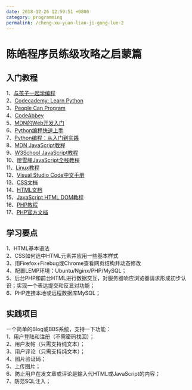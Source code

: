 ```yaml
---
date: 2018-12-26 12:59:51 +0800
category: programming
permalink: /cheng-xu-yuan-lian-ji-gong-lue-2
---
```


# 陈皓程序员练级攻略之启蒙篇

## 入门教程

1、[与孩子一起学编程](https://book.douban.com/subject/5338024/)  
2、[Codecademy: Learn Python](https://www.codecademy.com/)  
3、[People Can Program](https://www.peoplecanprogram.com/)  
4、[CodeAbbey](http://www.codeabbey.com/index/task_list)  
5、[MDN的Web开发入门](https://developer.mozilla.org/zh-CN/docs/Learn/Getting_started_with_the_web)  
6、[Python编程快速上手](https://book.douban.com/subject/26836700/)  
7、[Python编程：从入门到实践](https://book.douban.com/subject/26829016/)  
8、[MDN JavaScript教程](https://developer.mozilla.org/zh-CN/docs/Web/JavaScript)  
9、[W3School JavaScript教程](http://www.w3school.com.cn/js/)  
10、[廖雪峰JavaScript全栈教程](https://www.liaoxuefeng.com/wiki/001434446689867b27157e896e74d51a89c25cc8b43bdb3000)  
11、[Linux教程](https://www.w3cschool.cn/linux/)  
12、[Visual Studio Code中文手册](https://jeasonstudio.gitbooks.io/vscode-cn-doc/content/)  
13、[CSS文档](https://developer.mozilla.org/zh-CN/docs/Web/CSS)  
14、[HTML文档](https://developer.mozilla.org/zh-CN/docs/Web/HTML)  
15、[JavaScript HTML DOM教程](https://www.w3schools.com/js/js_htmldom.asp)  
16、[PHP教程](http://www.w3school.com.cn/php/index.asp)  
17、[PHP官方文档](http://php.net/manual/zh/)

## 学习要点

1、HTML基本语法  
2、CSS如何选中HTML元素并应用一些基本样式  
3、用Firefox+Firebug或Chrome查看网页结构并动态修改  
4、配置LEMP环境：Ubuntu/Nginx/PHP/MySQL；  
5、后台PHP和前台HTML进行数据交互，对服务器响应浏览器请求形成初步认识；实现一个表达提交和反显对功能；  
6、PHP连接本地或远程数据库MySQL；

## 实践项目

一个简单的Blog或BBS系统，支持一下功能：  
1、用户登陆和注册（不需密码找回）；  
2、用户发帖（只需支持纯文本）；  
3、用户评论（只需支持纯文本）；  
4、图片验证码；  
5、上传图片；  
6、防止用户在发文章或评论是输入代HTML或JavaScript的内容；  
7、防范SQL注入；
